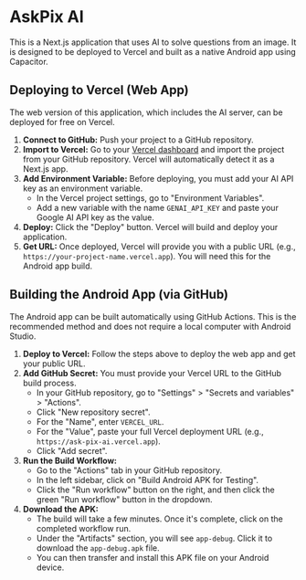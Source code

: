 # AskPix AI

This is a Next.js application that uses AI to solve questions from an image. It is designed to be deployed to Vercel and built as a native Android app using Capacitor.

## Deploying to Vercel (Web App)

The web version of this application, which includes the AI server, can be deployed for free on Vercel.

1.  **Connect to GitHub:** Push your project to a GitHub repository.
2.  **Import to Vercel:** Go to your [Vercel dashboard](https://vercel.com/new) and import the project from your GitHub repository. Vercel will automatically detect it as a Next.js app.
3.  **Add Environment Variable:** Before deploying, you must add your AI API key as an environment variable.
    *   In the Vercel project settings, go to "Environment Variables".
    *   Add a new variable with the name `GENAI_API_KEY` and paste your Google AI API key as the value.
4.  **Deploy:** Click the "Deploy" button. Vercel will build and deploy your application.
5.  **Get URL:** Once deployed, Vercel will provide you with a public URL (e.g., `https://your-project-name.vercel.app`). You will need this for the Android app build.

## Building the Android App (via GitHub)

The Android app can be built automatically using GitHub Actions. This is the recommended method and does not require a local computer with Android Studio.

1.  **Deploy to Vercel:** Follow the steps above to deploy the web app and get your public URL.
2.  **Add GitHub Secret:** You must provide your Vercel URL to the GitHub build process.
    *   In your GitHub repository, go to "Settings" > "Secrets and variables" > "Actions".
    *   Click "New repository secret".
    *   For the "Name", enter `VERCEL_URL`.
    *   For the "Value", paste your full Vercel deployment URL (e.g., `https://ask-pix-ai.vercel.app`).
    *   Click "Add secret".
3.  **Run the Build Workflow:**
    *   Go to the "Actions" tab in your GitHub repository.
    *   In the left sidebar, click on "Build Android APK for Testing".
    *   Click the "Run workflow" button on the right, and then click the green "Run workflow" button in the dropdown.
4.  **Download the APK:**
    *   The build will take a few minutes. Once it's complete, click on the completed workflow run.
    *   Under the "Artifacts" section, you will see `app-debug`. Click it to download the `app-debug.apk` file.
    *   You can then transfer and install this APK file on your Android device.
